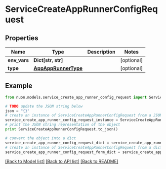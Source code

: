 # ServiceCreateAppRunnerConfigRequest


## Properties

Name | Type | Description | Notes
------------ | ------------- | ------------- | -------------
**env_vars** | **Dict[str, str]** |  | [optional] 
**type** | [**AppAppRunnerType**](AppAppRunnerType.md) |  | [optional] 

## Example

```python
from nuon.models.service_create_app_runner_config_request import ServiceCreateAppRunnerConfigRequest

# TODO update the JSON string below
json = "{}"
# create an instance of ServiceCreateAppRunnerConfigRequest from a JSON string
service_create_app_runner_config_request_instance = ServiceCreateAppRunnerConfigRequest.from_json(json)
# print the JSON string representation of the object
print ServiceCreateAppRunnerConfigRequest.to_json()

# convert the object into a dict
service_create_app_runner_config_request_dict = service_create_app_runner_config_request_instance.to_dict()
# create an instance of ServiceCreateAppRunnerConfigRequest from a dict
service_create_app_runner_config_request_form_dict = service_create_app_runner_config_request.from_dict(service_create_app_runner_config_request_dict)
```
[[Back to Model list]](../README.md#documentation-for-models) [[Back to API list]](../README.md#documentation-for-api-endpoints) [[Back to README]](../README.md)


